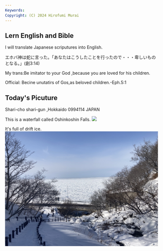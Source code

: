 ```yaml
---
Keywords:
Copyright: (C) 2024 Hirofumi Murai
---
```


## Lern English and Bible

I will translate Japanese scriputures into English.

エホバ神は蛇に言った。「あなたはこうしたことを行ったので・・・卑しいものとなる。」(創3:14)


My trans:Be imitator to your God ,because you are loved for his children. 

Official: Becine unutatirs of Gos,as beloved children.-Eph.5:1




##  Today's Picuture

Shari-cho shari-gun ,Hokkaido 0994114 JAPAN

This is a waterfall called Oshinkoshin Falls.
![](IMG_0118.jpeg)


It's full of drift ice.
![](IMG_0119.jpeg)
